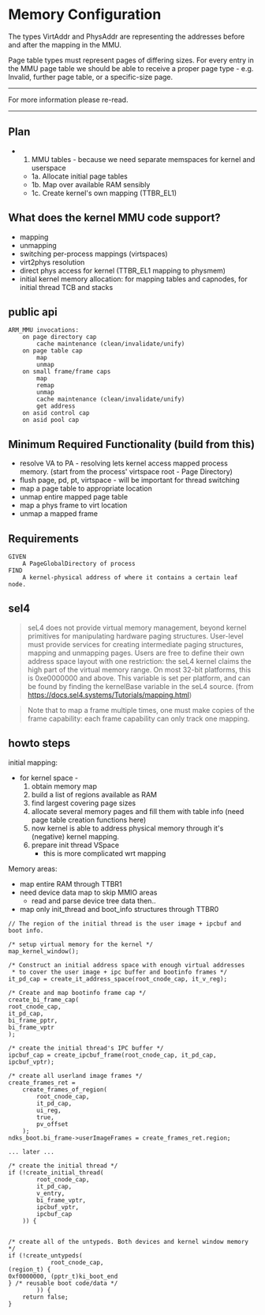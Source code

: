 # Memory Configuration

The types VirtAddr and PhysAddr are representing the addresses before and after the mapping in the MMU.

Page table types must represent pages of differing sizes.
For every entry in the MMU page table we should be able to receive a proper page type - e.g. Invalid, further page table, or
a specific-size page.

----

For more information please re-read.











----

## Plan

- 1. MMU tables - because we need separate memspaces for kernel and userspace
   - 1a. Allocate initial page tables
   - 1b. Map over available RAM sensibly
   - 1c. Create kernel's own mapping (TTBR_EL1)

## What does the kernel MMU code support?

* mapping
* unmapping
* switching per-process mappings (virtspaces)
* virt2phys resolution
* direct phys access for kernel (TTBR_EL1 mapping to physmem)
* initial kernel memory allocation: for mapping tables and capnodes, for initial thread TCB and stacks

## public api

    ARM_MMU invocations:
        on page directory cap
            cache maintenance (clean/invalidate/unify)
        on page table cap
            map
            unmap
        on small frame/frame caps
            map
            remap
            unmap
            cache maintenance (clean/invalidate/unify)
            get address
        on asid control cap
        on asid pool cap


## Minimum Required Functionality (build from this)

* resolve VA to PA - resolving lets kernel access mapped process memory.
  (start from the process' virtspace root - Page Directory)
* flush page, pd, pt, virtspace - will be important for thread switching
* map a page table to appropriate location
* unmap entire mapped page table
* map a phys frame to virt location
* unmap a mapped frame


## Requirements

```
GIVEN
    A PageGlobalDirectory of process
FIND
    A kernel-physical address of where it contains a certain leaf node.
```

## sel4

> seL4 does not provide virtual memory management, beyond kernel primitives for manipulating hardware paging structures. User-level must provide services for creating intermediate paging structures, mapping and unmapping pages.
> Users are free to define their own address space layout with one restriction: the seL4 kernel claims the high part of the virtual memory range. On most 32-bit platforms, this is 0xe0000000 and above. This variable is set per platform, and can be found by finding the kernelBase variable in the seL4 source.
(from https://docs.sel4.systems/Tutorials/mapping.html)

> Note that to map a frame multiple times, one must make copies of the frame capability: each frame capability can only track one mapping.

## howto steps

initial mapping:
* for kernel space - 
    1. obtain memory map
    2. build a list of regions available as RAM
    3. find largest covering page sizes
    4. allocate several memory pages and fill them with table info
       (need page table creation functions here)
    5. now kernel is able to address physical memory through it's (negative) kernel mapping.
    6. prepare init thread VSpace
        - this is more complicated wrt mapping

Memory areas:
- map entire RAM through TTBR1
- need device data map to skip MMIO areas
    - read and parse device tree data then..
- map only init_thread and boot_info structures through TTBR0

```
// The region of the initial thread is the user image + ipcbuf and boot info.

/* setup virtual memory for the kernel */
map_kernel_window();

/* Construct an initial address space with enough virtual addresses
 * to cover the user image + ipc buffer and bootinfo frames */
it_pd_cap = create_it_address_space(root_cnode_cap, it_v_reg);

/* Create and map bootinfo frame cap */
create_bi_frame_cap(
root_cnode_cap,
it_pd_cap,
bi_frame_pptr,
bi_frame_vptr
);

/* create the initial thread's IPC buffer */
ipcbuf_cap = create_ipcbuf_frame(root_cnode_cap, it_pd_cap, ipcbuf_vptr);

/* create all userland image frames */
create_frames_ret =
    create_frames_of_region(
        root_cnode_cap,
        it_pd_cap,
        ui_reg,
        true,
        pv_offset
    );
ndks_boot.bi_frame->userImageFrames = create_frames_ret.region;

... later ...

/* create the initial thread */
if (!create_initial_thread(
        root_cnode_cap,
        it_pd_cap,
        v_entry,
        bi_frame_vptr,
        ipcbuf_vptr,
        ipcbuf_cap
    )) {


/* create all of the untypeds. Both devices and kernel window memory */
if (!create_untypeds(
            root_cnode_cap,
(region_t) {
0xf0000000, (pptr_t)ki_boot_end
} /* reusable boot code/data */
        )) {
    return false;
}
```

